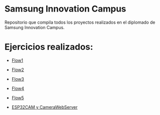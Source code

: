 # Samsung Innovation Campus 
Repositorio que compila todos los proyectos realizados en el diplomado de Samsung Innovation Campus. 

# Ejercicios realizados:

- [Flow1](https://github.com/angelumoca21/SamsungInnovationCampus/tree/main/flow1) 

- [Flow2](https://github.com/angelumoca21/SamsungInnovationCampus/tree/main/flow2) 

- [Flow3](https://github.com/angelumoca21/SamsungInnovationCampus/tree/main/flow3) 

- [Flow4](https://github.com/angelumoca21/SamsungInnovationCampus/tree/main/flow4)

- [Flow5](https://github.com/angelumoca21/SamsungInnovationCampus/tree/main/flow5) 

- [ESP32CAM y CameraWebServer]() 